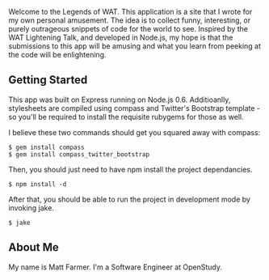 Welcome to the Legends of WAT. This application is a site that I wrote for my own personal amusement.
The idea is to collect funny, interesting, or purely outrageous snippets of code for the world to see.
Inspired by the WAT Lightening Talk, and developed in Node.js, my hope is that the submissions to this
app will be amusing and what you learn from peeking at the code will be enlightening.

## Getting Started

This app was built on Express running on Node.js 0.6. Additioanlly, stylesheets are compiled using
compass and Twitter's Bootstrap template - so you'll be required to install the requisite rubygems
for those as well.

I believe these two commands should get you squared away with compass:

```
$ gem install compass
$ gem install compass_twitter_bootstrap
```

Then, you should just need to have npm install the project dependancies.

```
$ npm install -d
```

After that, you should be able to run the project in development mode by invoking jake.

```
$ jake
```

## About Me

My name is Matt Farmer. I'm a Software Engineer at OpenStudy.

